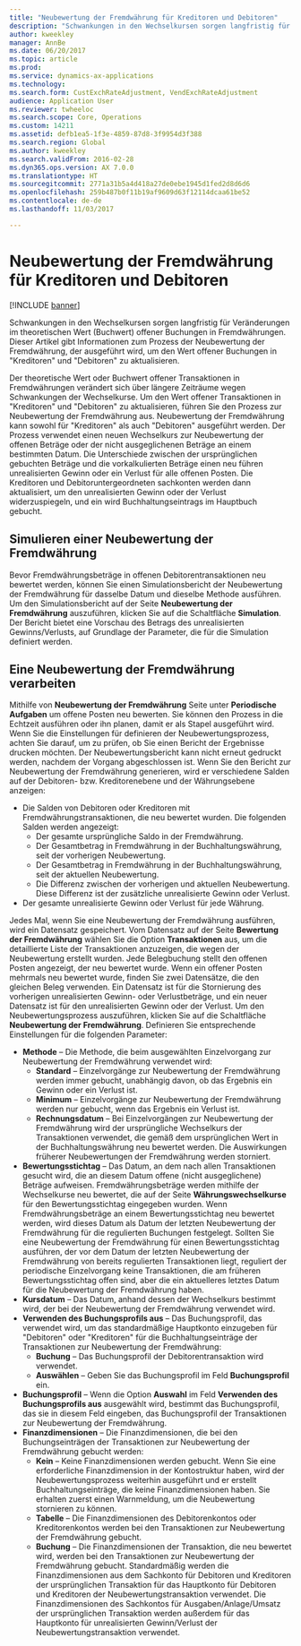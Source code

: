 ```yaml
---
title: "Neubewertung der Fremdwährung für Kreditoren und Debitoren"
description: "Schwankungen in den Wechselkursen sorgen langfristig für Veränderungen im theoretischen Wert (Buchwert) offener Buchungen in Fremdwährungen. Dieser Artikel gibt Informationen zum Prozess der Neubewertung der Fremdwährung, der ausgeführt wird, um den Wert offener Buchungen in \"Kreditoren\" und \"Debitoren\" zu aktualisieren."
author: kweekley
manager: AnnBe
ms.date: 06/20/2017
ms.topic: article
ms.prod: 
ms.service: dynamics-ax-applications
ms.technology: 
ms.search.form: CustExchRateAdjustment, VendExchRateAdjustment
audience: Application User
ms.reviewer: twheeloc
ms.search.scope: Core, Operations
ms.custom: 14211
ms.assetid: defb1ea5-1f3e-4859-87d8-3f9954d3f388
ms.search.region: Global
ms.author: kweekley
ms.search.validFrom: 2016-02-28
ms.dyn365.ops.version: AX 7.0.0
ms.translationtype: HT
ms.sourcegitcommit: 2771a31b5a4d418a27de0ebe1945d1fed2d8d6d6
ms.openlocfilehash: 259b487b0f11b19af9609d63f12114dcaa61be52
ms.contentlocale: de-de
ms.lasthandoff: 11/03/2017

---
```


# <a name="foreign-currency-revaluation-for-accounts-payable-and-accounts-receivable"></a>Neubewertung der Fremdwährung für Kreditoren und Debitoren

[!INCLUDE [banner](../includes/banner.md)]

Schwankungen in den Wechselkursen sorgen langfristig für Veränderungen im theoretischen Wert (Buchwert) offener Buchungen in Fremdwährungen. Dieser Artikel gibt Informationen zum Prozess der Neubewertung der Fremdwährung, der ausgeführt wird, um den Wert offener Buchungen in "Kreditoren" und "Debitoren" zu aktualisieren. 

Der theoretische Wert oder Buchwert offener Transaktionen in Fremdwährungen verändert sich über längere Zeiträume wegen Schwankungen der Wechselkurse. Um den Wert offener Transaktionen in "Kreditoren" und "Debitoren" zu aktualisieren, führen Sie den Prozess zur Neubewertung der Fremdwährung aus. Neubewertung der Fremdwährung kann sowohl für "Kreditoren" als auch "Debitoren" ausgeführt werden. Der Prozess verwendet einen neuen Wechselkurs zur Neubewertung der offenen Beträge oder der nicht ausgeglichenen Beträge an einem bestimmten Datum. Die Unterschiede zwischen der ursprünglichen gebuchten Beträge und die vorkalkulierten Beträge einen neu führen unrealisierten Gewinn oder ein Verlust für alle offenen Posten. Die Kreditoren und Debitoruntergeordneten sachkonten werden dann aktualisiert, um den unrealisierten Gewinn oder der Verlust widerzuspiegeln, und ein wird Buchhaltungseintrags im Hauptbuch gebucht.

## <a name="simulate-a-foreign-currency-revaluation"></a>Simulieren einer Neubewertung der Fremdwährung
Bevor Fremdwährungsbeträge in offenen Debitorentransaktionen neu bewertet werden, können Sie einen Simulationsbericht der Neubewertung der Fremdwährung für dasselbe Datum und dieselbe Methode ausführen. Um den Simulationsbericht auf der Seite **Neubewertung der Fremdwährung** auszuführen, klicken Sie auf die Schaltfläche **Simulation**. Der Bericht bietet eine Vorschau des Betrags des unrealisierten Gewinns/Verlusts, auf Grundlage der Parameter, die für die Simulation definiert werden.

## <a name="process-a-foreign-currency-revaluation"></a>Eine Neubewertung der Fremdwährung verarbeiten
Mithilfe von **Neubewertung der Fremdwährung** Seite unter **Periodische Aufgaben** um offene Posten neu bewerten. Sie können den Prozess in die Echtzeit ausführen oder ihn planen, damit er als Stapel ausgeführt wird. Wenn Sie die Einstellungen für definieren der Neubewertungsprozess, achten Sie darauf, um zu prüfen, ob Sie einen Bericht der Ergebnisse drucken möchten. Der Neubewertungsbericht kann nicht erneut gedruckt werden, nachdem der Vorgang abgeschlossen ist. Wenn Sie den Bericht zur Neubewertung der Fremdwährung generieren, wird er verschiedene Salden auf der Debitoren- bzw. Kreditorenebene und der Währungsebene anzeigen:

-   Die Salden von Debitoren oder Kreditoren mit Fremdwährungstransaktionen, die neu bewertet wurden. Die folgenden Salden werden angezeigt:
    -   Der gesamte ursprüngliche Saldo in der Fremdwährung.
    -   Der Gesamtbetrag in Fremdwährung in der Buchhaltungswährung, seit der vorherigen Neubewertung.
    -   Der Gesamtbetrag in Fremdwährung in der Buchhaltungswährung, seit der aktuellen Neubewertung.
    -   Die Differenz zwischen der vorherigen und aktuellen Neubewertung. Diese Differenz ist der zusätzliche unrealisierte Gewinn oder Verlust.
-   Der gesamte unrealisierte Gewinn oder Verlust für jede Währung.

Jedes Mal, wenn Sie eine Neubewertung der Fremdwährung ausführen, wird ein Datensatz gespeichert. Vom Datensatz auf der Seite **Bewertung der Fremdwährung** wählen Sie die Option **Transaktionen** aus, um die detaillierte Liste der Transaktionen anzuzeigen, die wegen der Neubewertung erstellt wurden. Jede Belegbuchung stellt den offenen Posten angezeigt, der neu bewertet wurde. Wenn ein offener Posten mehrmals neu bewertet wurde, finden Sie zwei Datensätze, die den gleichen Beleg verwenden. Ein Datensatz ist für die Stornierung des vorherigen unrealisierten Gewinn- oder Verlustbeträge, und ein neuer Datensatz ist für den unrealisierten Gewinn oder der Verlust. Um den Neubewertungsprozess auszuführen, klicken Sie auf die Schaltfläche **Neubewertung der Fremdwährung**. Definieren Sie entsprechende Einstellungen für die folgenden Parameter:

-   **Methode** – Die Methode, die beim ausgewählten Einzelvorgang zur Neubewertung der Fremdwährung verwendet wird:
    -   **Standard** – Einzelvorgänge zur Neubewertung der Fremdwährung werden immer gebucht, unabhängig davon, ob das Ergebnis ein Gewinn oder ein Verlust ist.
    -   **Minimum** – Einzelvorgänge zur Neubewertung der Fremdwährung werden nur gebucht, wenn das Ergebnis ein Verlust ist.
    -   **Rechnungsdatum** – Bei Einzelvorgängen zur Neubewertung der Fremdwährung wird der ursprüngliche Wechselkurs der Transaktionen verwendet, die gemäß dem ursprünglichen Wert in der Buchhaltungswährung neu bewertet werden. Die Auswirkungen früherer Neubewertungen der Fremdwährung werden storniert.
-   **Bewertungsstichtag** – Das Datum, an dem nach allen Transaktionen gesucht wird, die an diesem Datum offene (nicht ausgeglichene) Beträge aufweisen. Fremdwährungsbeträge werden mithilfe der Wechselkurse neu bewertet, die auf der Seite **Währungswechselkurse** für den Bewertungsstichtag eingegeben wurden. Wenn Fremdwährungsbeträge an einem Bewertungsstichtag neu bewertet werden, wird dieses Datum als Datum der letzten Neubewertung der Fremdwährung für die regulierten Buchungen festgelegt. Sollten Sie eine Neubewertung der Fremdwährung für einen Bewertungsstichtag ausführen, der vor dem Datum der letzten Neubewertung der Fremdwährung von bereits regulierten Transaktionen liegt, reguliert der periodische Einzelvorgang keine Transaktionen, die am früheren Bewertungsstichtag offen sind, aber die ein aktuelleres letztes Datum für die Neubewertung der Fremdwährung haben.
-   **Kursdatum** – Das Datum, anhand dessen der Wechselkurs bestimmt wird, der bei der Neubewertung der Fremdwährung verwendet wird.
-   **Verwenden des Buchungsprofils aus** – Das Buchungsprofil, das verwendet wird, um das standardmäßige Hauptkonto einzugeben für "Debitoren" oder "Kreditoren" für die Buchhaltungseinträge der Transaktionen zur Neubewertung der Fremdwährung:
    -   **Buchung** – Das Buchungsprofil der Debitorentransaktion wird verwendet.
    -   **Auswählen** – Geben Sie das Buchungsprofil im Feld **Buchungsprofil** ein.
-   **Buchungsprofil** – Wenn die Option **Auswahl** im Feld **Verwenden des Buchungsprofils aus** ausgewählt wird, bestimmt das Buchungsprofil, das sie in diesem Feld eingeben, das Buchungsprofil der Transaktionen zur Neubewertung der Fremdwährung.
-   **Finanzdimensionen** – Die Finanzdimensionen, die bei den Buchungseinträgen der Transaktionen zur Neubewertung der Fremdwährung gebucht werden:
    -   **Kein** – Keine Finanzdimensionen werden gebucht. Wenn Sie eine erforderliche Finanzdimension in der Kontostruktur haben, wird der Neubewertungsprozess weiterhin ausgeführt und er erstellt Buchhaltungseinträge, die keine Finanzdimensionen haben. Sie erhalten zuerst einen Warnmeldung, um die Neubewertung stornieren zu können.
    -   **Tabelle** – Die Finanzdimensionen des Debitorenkontos oder Kreditorenkontos werden bei den Transaktionen zur Neubewertung der Fremdwährung gebucht.
    -   **Buchung** – Die Finanzdimensionen der Transaktion, die neu bewertet wird, werden bei den Transaktionen zur Neubewertung der Fremdwährung gebucht. Standardmäßig werden die Finanzdimensionen aus dem Sachkonto für Debitoren und Kreditoren der ursprünglichen Transaktion für das Hauptkonto für Debitoren und Kreditoren der Neubewertungstransaktion verwendet. Die Finanzdimensionen des Sachkontos für Ausgaben/Anlage/Umsatz der ursprünglichen Transaktion werden außerdem für das Hauptkonto für unrealisierten Gewinn/Verlust der Neubewertungstransaktion verwendet.





